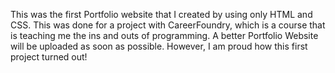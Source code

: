 This was the first Portfolio website that I created by using only HTML and CSS. This was done for a project with CareerFoundry,
which is a course that is teaching me the ins and outs of programming. A better Portfolio Website will be uploaded as soon as possible.
However, I am proud how this first project turned out!
